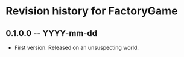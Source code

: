 # Revision history for FactoryGame

## 0.1.0.0 -- YYYY-mm-dd

* First version. Released on an unsuspecting world.
